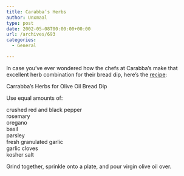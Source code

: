 ```yaml
---
title: Carabba’s Herbs
author: Unxmaal
type: post
date: 2002-05-08T00:00:00+00:00
url: /archives/693
categories:
  - General

---
```

In case you&#8217;ve ever wondered how the chefs at Carabba&#8217;s make that excellent herb combination for their bread dip, here&#8217;s the [recipe][1]:

Carrabba&#8217;s Herbs for Olive Oil Bread Dip

Use equal amounts of:

crushed red and black pepper  
rosemary  
oregano  
basil  
parsley  
fresh granulated garlic  
garlic cloves</br>kosher salt

Grind together, sprinkle onto a plate, and pour virgin olive oil over.

 [1]: http://www.thefunplace.com/fence/recipeboard/messages/5381.html